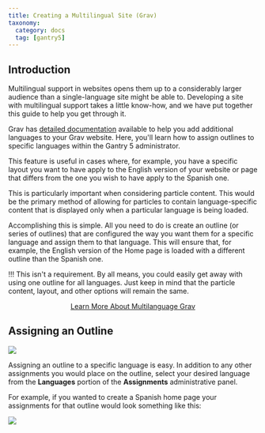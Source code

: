 ```yaml
---
title: Creating a Multilingual Site (Grav)
taxonomy:
  category: docs
  tag: [gantry5]
---
```


## Introduction

Multilingual support in websites opens them up to a considerably larger audience than a single-language site might be able to. Developing a site with multilingual support takes a little know-how, and we have put together this guide to help you get through it.

Grav has [detailed documentation](https://learn.getgrav.org/content/multi-language#multi-language-basics) available to help you add additional languages to your Grav website. Here, you'll learn how to assign outlines to specific languages within the Gantry 5 administrator.

This feature is useful in cases where, for example, you have a specific layout you want to have apply to the English version of your website or page that differs from the one you wish to have apply to the Spanish one.

This is particularly important when considering particle content. This would be the primary method of allowing for particles to contain language-specific content that is displayed only when a particular language is being loaded.

Accomplishing this is simple. All you need to do is create an outline (or series of outlines) that are configured the way you want them for a specific language and assign them to that language. This will ensure that, for example, the English version of the Home page is loaded with a different outline than the Spanish one.

!!! This isn't a requirement. By all means, you could easily get away with using one outline for all languages. Just keep in mind that the particle content, layout, and other options will remain the same.

<div align="center"><a href="https://learn.getgrav.org/content/multi-language#multi-language-basics" class="button"><i class="fa fa-fw fa-graduation-cap"></i> Learn More About Multilanguage Grav</a></div>

## Assigning an Outline

![](multi_grav_1.png?classes=shadow,border)

Assigning an outline to a specific language is easy. In addition to any other assignments you would place on the outline, select your desired language from the **Languages** portion of the **Assignments** administrative panel.

For example, if you wanted to create a Spanish home page your assignments for that outline would look something like this:

![](multi_grav_2.png?classes=shadow,border)

